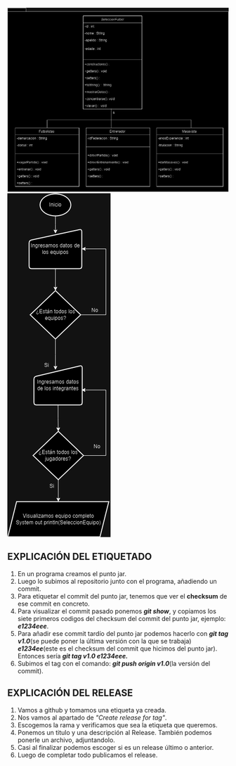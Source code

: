 ![Diagrama de clase](imagenes/Boletin15-DC.drawio.png)
![Diagrama de Flujo](imagenes/Boletin15-DF.drawio.png)


## EXPLICACIÓN DEL ETIQUETADO
1. En un programa creamos el punto jar.
2. Luego lo subimos al repositorio junto con el programa, añadiendo un commit.
3. Para etiquetar el commit del punto jar, tenemos que ver el **checksum** de ese commit en concreto.
4. Para visualizar el commit pasado ponemos  ***git show***, y copiamos los siete primeros codigos del checksum del commit del punto jar, ejemplo: ***e1234eee***.
5. Para añadir ese commit tardío del punto jar podemos hacerlo con ***git tag v1.0***(se puede poner la última versión con la que se trabaja) ***e1234ee***(este es el checksum del commit que hicimos del punto jar). Entonces sería ***git tag v1.0 e1234eee.***
6. Subimos el tag con el comando: ***git push origin v1.0***(la versión del commit).

## EXPLICACIÓN DEL RELEASE
1. Vamos a github y tomamos una etiqueta ya creada.
2. Nos vamos al apartado de *"Create release for tag"*.
3. Escogemos la rama y verificamos que sea la etiqueta que queremos.
4. Ponemos un titulo y una descripción al Release. También podemos ponerle un archivo, adjuntandolo.
5. Casi al finalizar podemos escoger si es un release último o anterior.
6. Luego de completar todo publicamos el release.
